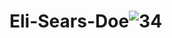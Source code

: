 # Eli-Sears-Doe![34](https://github.com/Eli-Sears/Eli-Sears-Doe/assets/134305884/222e9669-c219-4556-9652-42b8a6a07fdd)
